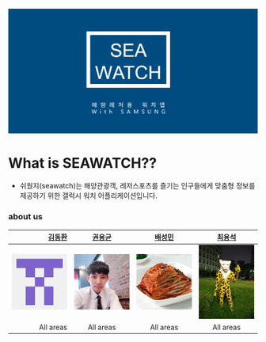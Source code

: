 ![Alt text](/image/md1.png)

# What is SEAWATCH??
 - 쉬웠지(seawatch)는 해양관광객, 레저스포츠를 즐기는 인구들에게 맞춤형 정보를 제공하기 위한 갤럭시 워치 어플리케이션입니다. 



  ### about us  
|  [**김동환**](https://github.com/dongkakika) | [**권용균**](https://github.com/YongGyunKwon) | [**배성민**](https://github.com/SeongMinBae) | [**최용석**](https://github.com/dydtjr1515) |  
| ----------: | :------------: | :--------: | :----------: |
| <img src="/image/zac1.png" width="150" weight="150"> | <img src="/image/zac.jpg" width="150" weight="150"> | <img src="/image/zac2.jpg" width="150" weight="150"> | <img src="/image/zac3.jpg" width="150" weight="50"> |   
| All areas | All areas | All areas | All areas |